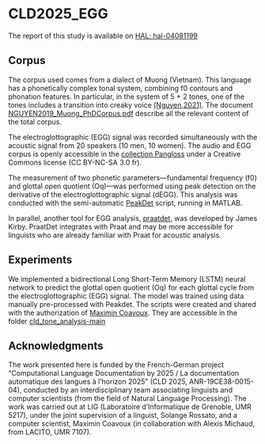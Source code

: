 # CLD2025_EGG

The report of this study is available on [HAL: hal-04081199](https://hal.science/hal-04081199) 

 ## Corpus
The corpus used comes from a dialect of Muong (Vietnam). This language has a phonetically complex tonal system, combining f0 contours and phonation features. In particular, in the system of 5 + 2 tones, one of the tones includes a transition into creaky voice [(Nguyen,2021)](https://theses.hal.science/tel-03652510). The document [NGUYEN2019_Muong_PhDCorpus.pdf](https://github.com/MinhChauNGUYEN/EGG-ML/blob/main/CLD2025_EGG/NGUYEN2019_Muong_PhDCorpus.pdf) describe all the relevant content of the total corpus.
 
 The electroglottographic (EGG) signal was recorded simultaneously with the acoustic signal from 20 speakers (10 men, 10 women). The audio and EGG corpus is openly accessible in the [collection Pangloss](https://pangloss.cnrs.fr/corpus/M%C6%B0%E1%BB%9Dng?lang=en) under a Creative Commons license (CC BY-NC-SA 3.0 fr). 

 The measurement of two phonetic parameters—fundamental frequency (f0) and glottal open quotient (Oq)—was performed using peak detection on the derivative of the electroglottographic signal (dEGG). This analysis was conducted with the semi-automatic [PeakDet](https://github.com/alexis-michaud/egg) script, running in MATLAB.

In parallel, another tool for EGG analysis, [praatdet](https://github.com/kirbyj/praatdet), was developed by James Kirby. PraatDet integrates with Praat and may be more accessible for linguists who are already familiar with Praat for acoustic analysis.
 
 ## Experiments
We implemented a bidirectional Long Short-Term Memory (LSTM) neural network to predict the glottal open quotient (Oq) for each glottal cycle from the electroglottographic (EGG) signal. The model was trained using data manually pre-processed with Peakdet. The scripts were created and shared with the authorization of [Maximin Coavoux](https://mcoavoux.github.io/). They are accessible in the folder [cld_tone_analysis-main](https://github.com/MinhChauNGUYEN/EGG-ML/tree/main/CLD2025_EGG/cld_tone_analysis-main)

 ## Acknowledgments
The work presented here is funded by the French-German project “Computational Language Documentation by 2025 / La documentation automatique des langues à l’horizon 2025” (CLD 2025, ANR-19CE38-0015-04), conducted by an interdisciplinary team associating linguists and computer scientists (from the field of Natural Language Processing). The work was carried out at LIG (Laboratoire d’Informatique de Grenoble, UMR 5217), under the joint supervision of a linguist, Solange Rossato, and a computer scientist, Maximin Coavoux (in collaboration with Alexis Michaud, from LACITO, UMR 7107).
